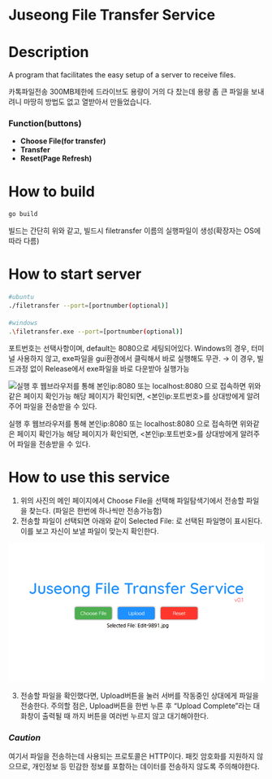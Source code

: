 # Juseong File Transfer Service

# Description

A program that facilitates the easy setup of a server to receive files.

카톡파일전송 300MB제한에 드라이브도 용량이 거의 다 찼는데 용량 좀 큰 파일을 보내려니 마땅히 방법도 없고 열받아서 만들었습니다.

### Function(buttons)

- **Choose File(for transfer)**
- **Transfer**
- **Reset(Page Refresh)**

# How to build

```bash
go build
```

빌드는 간단히 위와 같고, 빌드시 filetransfer 이름의 실행파일이 생성(확장자는 OS에따라 다름)

# How to start server

```sh
#ubuntu
./filetransfer --port=[portnumber(optional)]

#windows
.\filetransfer.exe --port=[portnumber(optional)]
```

포트번호는 선택사항이며, default는 8080으로 세팅되어있다.
Windows의 경우, 터미널 사용하지 않고, exe파일을 gui환경에서 클릭해서 바로 실행해도 무관.
→ 이 경우, 빌드과정 없이 Release에서  exe파일을 바로 다운받아 실행가능

![실행 후 웹브라우저를 통해 본인ip:8080 또는 localhost:8080 으로 접속하면 위와같은 페이지 확인가능
해당 페이지가 확인되면, <본인ip:포트번호>를 상대방에게 알려주어 파일을 전송받을 수 있다.](images/indexpage.png)

실행 후 웹브라우저를 통해 본인ip:8080 또는 localhost:8080 으로 접속하면 위와같은 페이지 확인가능
해당 페이지가 확인되면, <본인ip:포트번호>를 상대방에게 알려주어 파일을 전송받을 수 있다.

# How to use this service

1. 위의 사진의 메인 페이지에서 Choose File을 선택해 파일탐색기에서 전송할 파일을 찾는다. (파일은 한번에 하나씩만 전송가능함)
2. 전송할 파일이 선택되면 아래와 같이 Selected File: 로 선택된 파일명이 표시된다. 이를 보고 자신이 보낼 파일이 맞는지 확인한다. 

![Untitled](images/fileselected.png)

3. 전송할 파일을 확인했다면, Upload버튼을 눌러 서버를 작동중인 상대에게 파일을 전송한다. 주의할 점은, Upload버튼을 한번 누른 후 “Upload Complete”라는 대화창이 출력될 때 까지 버튼을 여러번 누르지 않고 대기해야한다. 

### *Caution*

여기서 파일을 전송하는데 사용되는 프로토콜은 HTTP이다. 패킷 암호화를 지원하지 않으므로, 개인정보 등 민감한 정보를 포함하는 데이터를 전송하지 않도록 주의해야한다.